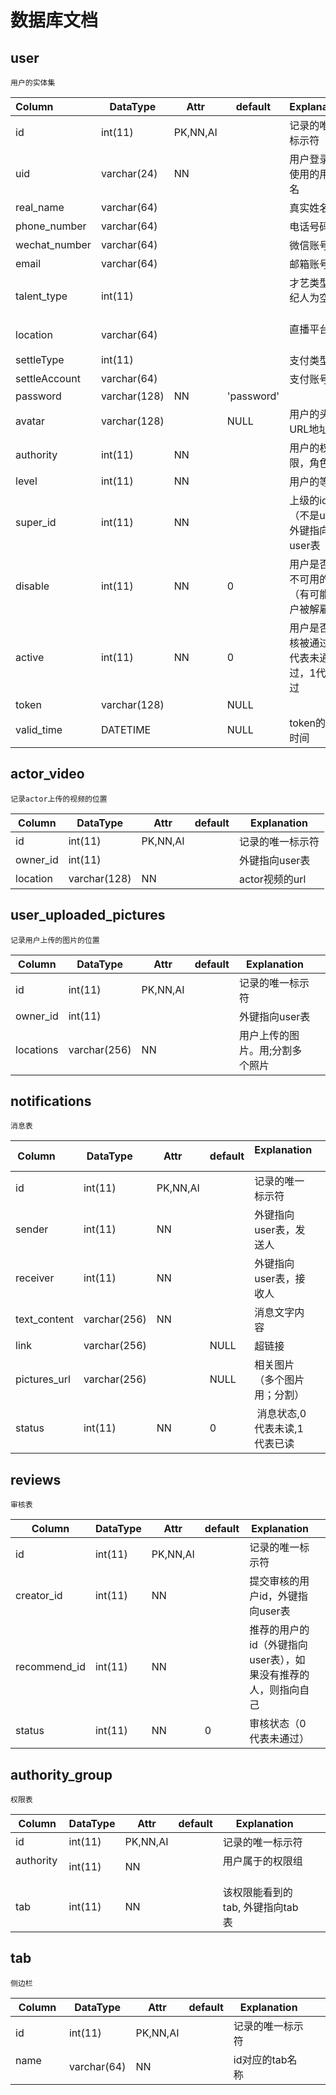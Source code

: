 # 数据库文档


## user

`用户的实体集`

| Column        | DataType     | Attr     | default    | Explanation             |      |
| :------------ | ------------ | -------- | ---------- | ----------------------- | ---- |
| id            | int(11)      | PK,NN,AI |            | 记录的唯一标示符                |      |
| uid           | varchar(24)  | NN       |            | 用户登录时使用的用户名             |      |
| real_name     | varchar(64)  |          |            | 真实姓名                    |      |
| phone_number  | varchar(64)  |          |            | 电话号码                    |      |
| wechat_number | varchar(64)  |          |            | 微信账号                    |      |
| email         | varchar(64)  |          |            | 邮箱账号                    |      |
| talent_type   | int(11)      |          |            | 才艺类型(经纪人为空)         |      |
| location      | varchar(64)  |          |            | 直播平台                    |      |
| settleType    | int(11)      |          |            | 支付类型                    |      |
| settleAccount | varchar(64)  |          |            | 支付账号                    |      |
| password      | varchar(128) | NN       | 'password' |                         |      |
| avatar        | varchar(128) |          | NULL       | 用户的头像URL地址              |      |
| authority     | int(11)      | NN       |            | 用户的权限，角色                |      |
| level         | int(11)      | NN       |            | 用户的等级                   |      |
| super_id      | int(11)      | NN       |            | 上级的id（不是uid), 外键指向user表 |      |
| disable       | int(11)      | NN       | 0          | 用户是否是不可用的（有可能用户被解雇等）    |      |
| active        | int(11)      | NN       | 0          | 用户是否审核被通过，0代表未通过，1代表通过              |      |
| token         | varchar(128) |          | NULL       |                         |      |
| valid_time    | DATETIME     |          | NULL       | token的有效时间              |      |



## actor_video

`记录actor上传的视频的位置`

Column| DataType | Attr| default | Explanation |
----|------|----|----|----|
id | int(11)  | PK,NN,AI| |记录的唯一标示符|
owner_id | int(11) | | |外键指向user表 |
location | varchar(128) | NN | | actor视频的url|


## user_uploaded_pictures

`记录用户上传的图片的位置`

| Column   | DataType     | Attr     | default | Explanation      |      |
| -------- | ------------ | -------- | ------- | ---------------- | ---- |
| id       | int(11)      | PK,NN,AI |         | 记录的唯一标示符         |      |
| owner_id | int(11)      |          |         | 外键指向user表        |      |
| locations| varchar(256) | NN       |         | 用户上传的图片。用;分割多个照片 |      |


## notifications

`消息表`

| Column       | DataType     | Attr     | default | Explanation    |    |
| ------------ | ------------ | -------- | ------- | -------------- | ---- |
| id           | int(11)      | PK,NN,AI |         | 记录的唯一标示符       |      |
| sender       | int(11)      | NN       |         | 外键指向user表，发送人  |      |
| receiver     | int(11)      | NN       |         | 外键指向user表，接收人  |      |
| text_content | varchar(256) | NN       |         | 消息文字内容         |      |
| link         | varchar(256) |          | NULL    | 超链接            |      |
| pictures_url | varchar(256) |          | NULL    | 相关图片（多个图片用；分割） |     |
| status       | int(11)      | NN       | 0       |  消息状态,0代表未读,1代表已读      |      |


## reviews
`审核表`

| Column       | DataType | Attr     | default | Explanation                        |      |
| ------------ | -------- | -------- | ------- | ---------------------------------- | ---- |
| id           | int(11)  | PK,NN,AI |         | 记录的唯一标示符                           |      |
| creator_id   | int(11)  | NN       |         | 提交审核的用户id，外键指向user表                |      |
| recommend_id | int(11)  | NN       |         | 推荐的用户的id（外键指向user表），如果没有推荐的人，则指向自己 |      |
| status       | int(11)  | NN       | 0       | 审核状态（0代表未通过）                       |      |




## authority_group
`权限表`

| Column       | DataType | Attr     | default | Explanation                        |      |
| ------------ | -------- | -------- | ------- | ---------------------------------- | ---- |
| id           | int(11)  | PK,NN,AI |         | 记录的唯一标示符                           |      |
| authority    | int(11)  | NN       |         | 用户属于的权限组                    |      |
| tab          | int(11)  | NN       |         | 该权限能看到的tab, 外键指向tab表 |     |

## tab
`侧边栏`

| Column       | DataType | Attr     | default | Explanation                        |      |
| ------------ | -------- | -------- | ------- | ---------------------------------- | ---- |
| id           | int(11)  | PK,NN,AI |         | 记录的唯一标示符                           |      |
| name         | varchar(64)  | NN       |         | id对应的tab名称 |     |



